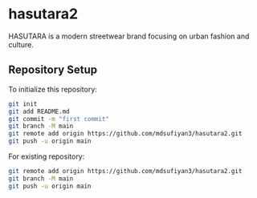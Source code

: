 # hasutara2

HASUTARA is a modern streetwear brand focusing on urban fashion and culture.

## Repository Setup

To initialize this repository:

```bash
git init
git add README.md
git commit -m "first commit"
git branch -M main
git remote add origin https://github.com/mdsufiyan3/hasutara2.git
git push -u origin main
```

For existing repository:

```bash
git remote add origin https://github.com/mdsufiyan3/hasutara2.git
git branch -M main
git push -u origin main
```
